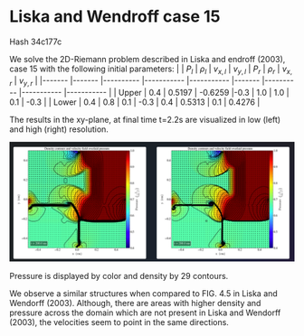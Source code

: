 # Liska and Wendroff case 15
Hash 34c177c


We solve the  2D-Riemann problem described in Liska and endroff (2003), case 15 with the following initial parameters:
|       	| $P_l$ 	| $\rho_l$ 	| $v_{x,l}$ 	| $v_{y,l}$ 	| $P_r$ 	| $\rho_r$ 	| $v_{x,r}$ 	| $v_{y,r}$ 	|
|-------	|-------	|----------	|-----------	|-----------	|-------	|----------	|-----------	|-----------	|
| Upper 	| 0.4  	| 0.5197   | -0.6259   	|-0.3      	| 1.0   	| 1.0   	  | 0.1       	| -0.3       	|
| Lower 	| 0.4   	| 0.8     	| 0.1   	| -0.3     	| 0.4   	| 0.5313  	| 0.1       	| 0.4276    	|

The results in the xy-plane, at final time t=2.2s are visualized in low (left) and high (right) resolution.

![case4_xy](images/2D/case15/case15_xy.png)

Pressure is displayed by color and density by 29 contours.

We observe a similar structures when compared to FIG. 4.5 in Liska and Wendorff (2003). Although, there are areas with higher density and pressure across the domain which are not present in Liska and Wendorff (2003), the velocities seem to point in the same directions.  
